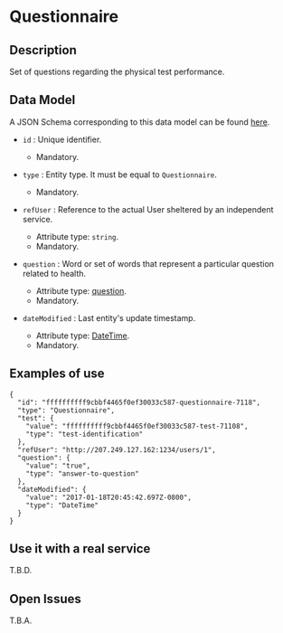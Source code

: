 # Questionnaire

## Description

Set of questions regarding the physical test performance.

## Data Model

A JSON Schema corresponding to this data model can be found [here](https://github.com/netzahdzc/oHealth-Context/blob/master/schemas/Questionnaire/questionnaire-1.x.json).

+ `id` : Unique identifier. 
    + Mandatory.

+ `type` : Entity type. It must be equal to `Questionnaire`.
    + Mandatory.

+ `refUser` : Reference to the actual User sheltered by an independent service.
    + Attribute type: `string`.
    + Mandatory.

+ `question` : Word or set of words that represent a particular question related to health.
    + Attribute type: [question](https://github.com/netzahdzc/oHealth-Context/blob/master/schemas/dataType/question-1.x.json).
    + Mandatory.  

+ `dateModified` : Last entity's update timestamp.
    + Attribute type: [DateTime](https://schema.org/DateTime).
    + Mandatory. 

## Examples of use

```
{
  "id": "ffffffffff9cbbf4465f0ef30033c587-questionnaire-7118",
  "type": "Questionnaire",
  "test": {
    "value": "ffffffffff9cbbf4465f0ef30033c587-test-71108",
    "type": "test-identification"
  },
  "refUser": "http://207.249.127.162:1234/users/1",
  "question": {
    "value": "true",
    "type": "answer-to-question"
  },
  "dateModified": {
    "value": "2017-01-18T20:45:42.697Z-0800",
    "type": "DateTime"
  }
}
```

    
## Use it with a real service

T.B.D.

## Open Issues

T.B.A.